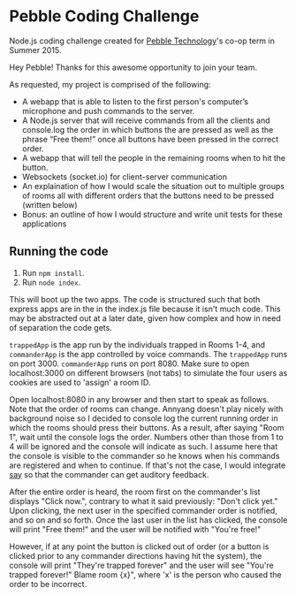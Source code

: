 # Pebble Coding Challenge
Node.js coding challenge created for [Pebble Technology](getpebble.com)'s co-op term in Summer 2015.

Hey Pebble! Thanks for this awesome opportunity to join your team.

As requested, my project is comprised of the following:
- A webapp that is able to listen to the first person's computer’s microphone and push commands to the server.
- A Node.js server that will receive commands from all the clients and console.log the order in which buttons the are pressed as well as the phrase “Free them!” once all buttons have been pressed in the correct order.
- A webapp that will tell the people in the remaining rooms when to hit the button.
- Websockets (socket.io) for client-server communication
- An explaination of how I would scale the situation out to multiple groups of rooms all with different orders that the buttons need to be pressed (written below)
- Bonus: an outline of how I would structure and write unit tests for these applications

## Running the code
1. Run ` npm install `.
2. Run ` node index `.

This will boot up the two apps. The code is structured such that both express apps are in the in the index.js file because it isn't much code.
This may be abstracted out at a later date, given how complex and how in need of separation the code gets.

` trappedApp ` is the app run by the individuals trapped in Rooms 1-4, and ` commanderApp ` is the app controlled by voice commands.
The `trappedApp` runs on port 3000. `commanderApp` runs on port 8080.
Make sure to open localhost:3000 on different browsers (not tabs) to simulate the four users as cookies are used to 'assign' a room ID.

Open localhost:8080 in any browser and then start to speak as follows. Note that the order of rooms can change.
Annyang doesn't play nicely with background noise so I decided to console log the current running order in which the rooms should press their buttons.
As a result, after saying "Room 1", wait until the console logs the order.
Numbers other than those from 1 to 4 will be ignored and the console will indicate as such.
I assume here that the console is visible to the commander so he knows when his commands are registered and when to continue.
If that's not the case, I would integrate [say](https://www.npmjs.com/package/say) so that the commander can get auditory feedback.

After the entire order is heard, the room first on the commander's list displays "Click now.", contrary to what it said previously: "Don't click yet." Upon clicking, the next user in the specified commander order is notified, and so on and so forth. Once the last user in the list has clicked, the console will print "Free them!" and the user will be notified with "You're free!"

However, if at any point the button is clicked out of order (or a button is clicked prior to any commander directions having hit the system),
the console will print "They're trapped forever" and the user will see "You're trapped forever!" Blame room {x}", where 'x' is the person who caused the order to be incorrect.
